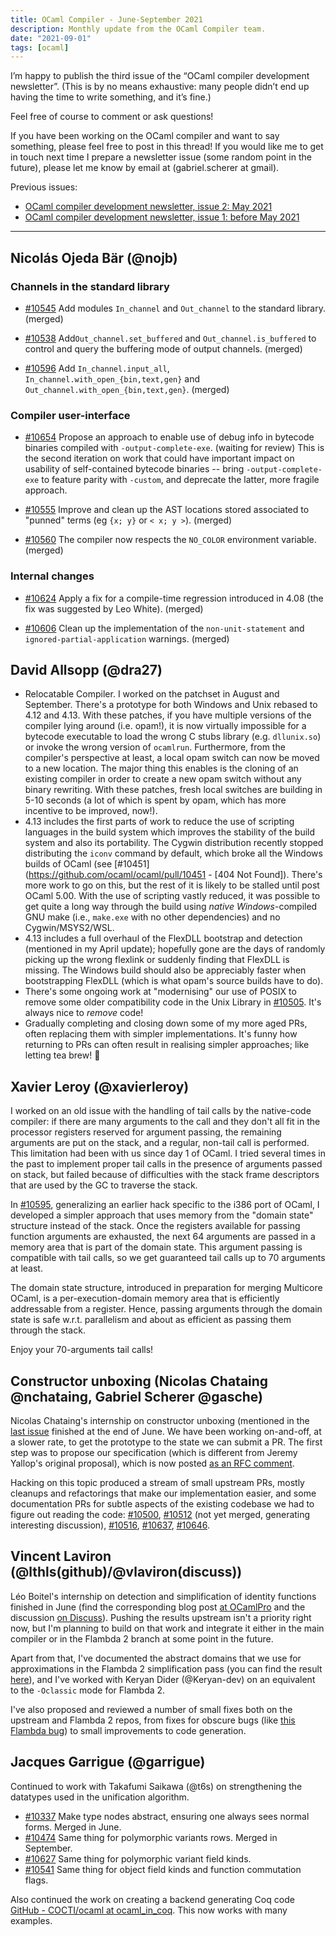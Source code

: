 ```yaml
---
title: OCaml Compiler - June-September 2021
description: Monthly update from the OCaml Compiler team.
date: "2021-09-01"
tags: [ocaml]
---
```


I’m happy to publish the third issue of the “OCaml compiler development newsletter”. (This is by no means exhaustive: many people didn’t end up having the time to write something, and it’s fine.)

Feel free of course to comment or ask questions!

If you have been working on the OCaml compiler and want to say something, please feel free to post in this thread! If you would like me to get in touch next time I prepare a newsletter issue (some random point in the future), please let me know by email at (gabriel.scherer at gmail).

Previous issues:
- [OCaml compiler development newsletter, issue 2: May 2021](https://discuss.ocaml.org/t/ocaml-compiler-development-newsletter-issue-2-may-2021/7965)
- [OCaml compiler development newsletter, issue 1: before May 2021](https://discuss.ocaml.org/t/ocaml-compiler-development-newsletter-issue-1-before-may-2021/7831)

---

## Nicolás Ojeda Bär (@nojb)

### Channels in the standard library

- [#10545](https://github.com/ocaml/ocaml/pull/10545) Add modules `In_channel` and `Out_channel` to the standard library. (merged)

- [#10538](https://github.com/ocaml/ocaml/pull/10538) Add`Out_channel.set_buffered` and `Out_channel.is_buffered` to control and query the buffering mode of output channels. (merged)

- [#10596](https://github.com/ocaml/ocaml/pull/10596) Add `In_channel.input_all`, `In_channel.with_open_{bin,text,gen}` and `Out_channel.with_open_{bin,text,gen}`. (merged)

### Compiler user-interface

- [#10654](https://github.com/ocaml/ocaml/pull/10654) Propose an approach to enable use of debug info in bytecode binaries compiled with `-output-complete-exe`. (waiting for review)
  This is the second iteration on work that could have important impact on usability of self-contained bytecode binaries -- bring `-output-complete-exe` to feature parity with `-custom`, and deprecate the latter, more fragile approach.

- [#10555](https://github.com/ocaml/ocaml/pull/10555) Improve and clean up the AST locations stored associated to "punned" terms (eg `{x; y}` or `< x; y >`). (merged)
  
- [#10560](https://github.com/ocaml/ocaml/pull/10560) The compiler now respects the `NO_COLOR` environment variable. (merged)

### Internal changes
  
- [#10624](https://github.com/ocaml/ocaml/pull/10624) Apply a fix for a compile-time regression introduced in 4.08 (the fix was suggested by Leo White). (merged)

- [#10606](https://github.com/ocaml/ocaml/pull/10606) Clean up the implementation of the `non-unit-statement` and `ignored-partial-application` warnings. (merged)

## David Allsopp (@dra27)

- Relocatable Compiler. I worked on the patchset in August and September. There's a prototype for both Windows and Unix rebased to 4.12 and 4.13. With these patches, if you have multiple versions of the compiler lying around (i.e. opam!), it is now virtually impossible for a bytecode executable to load the wrong C stubs library (e.g. `dllunix.so`) or invoke the wrong version of `ocamlrun`. Furthermore, from the compiler's perspective at least, a local opam switch can now be moved to a new location.
  The major thing this enables is the cloning of an existing compiler in order to create a new opam switch without any binary rewriting. With these patches, fresh local switches are building in 5-10 seconds (a lot of which is spent by opam, which has more incentive to be improved, now!).
- 4.13 includes the first parts of work to reduce the use of scripting languages in the build system which improves the stability of the build system and also its portability. The Cygwin distribution recently stopped distributing the `iconv` command by default, which broke all the Windows builds of OCaml (see [#10451](https://github.com/ocaml/ocaml/pull/10451 - [404 Not Found]). There's more work to go on this, but the rest of it is likely to be stalled until post OCaml 5.00. With the use of scripting vastly reduced, it was possible to get quite a long way through the build using _native Windows_-compiled GNU make (i.e., `make.exe` with no other dependencies) and no Cygwin/MSYS2/WSL.
- 4.13 includes a full overhaul of the FlexDLL bootstrap and detection (mentioned in my April update); hopefully gone are the days of randomly picking up the wrong flexlink or suddenly finding that FlexDLL is missing. The Windows build should also be appreciably faster when bootstrapping FlexDLL (which is what opam's source builds have to do).
- There's some ongoing work at "modernising" our use of POSIX to remove some older compatibility code in the Unix Library in [#10505](https://github.com/ocaml/ocaml/pull/10505). It's always nice to _remove_ code!
- Gradually completing and closing down some of my more aged PRs, often replacing them with simpler implementations. It's funny how returning to PRs can often result in realising simpler approaches; like letting tea brew! :tea:

## Xavier Leroy (@xavierleroy)

I worked on an old issue with the handling of tail calls by the native-code compiler: if there are many arguments to the call and they don't all fit in the processor registers reserved for argument passing, the remaining arguments are put on the stack, and a regular, non-tail call is performed.  This limitation had been with us since day 1 of OCaml.  I tried several times in the past to implement proper tail calls in the presence of arguments passed on stack, but failed because of difficulties with the stack frame descriptors that are used by the GC to traverse the stack.  

In [#10595](https://github.com/ocaml/ocaml/pull/10595), generalizing an earlier hack specific to the i386 port of OCaml, I developed a simpler approach that uses memory from the "domain state" structure instead of the stack.  Once the registers available for passing function arguments are exhausted, the next 64 arguments are passed in a memory area that is part of the domain state. This argument passing is compatible with tail calls, so we get guaranteed tail calls up to 70 arguments at least.

The domain state structure, introduced in preparation for merging Multicore OCaml, is a per-execution-domain memory area that is efficiently addressable from a register. Hence, passing arguments through the domain state is safe w.r.t. parallelism and about as efficient as passing them through the stack. 

Enjoy your 70-arguments tail calls!


## Constructor unboxing (Nicolas Chataing @nchataing, Gabriel Scherer @gasche)

Nicolas Chataing's internship on constructor unboxing (mentioned in the [last issue](https://discuss.ocaml.org/t/ocaml-compiler-development-newsletter-issue-2-may-2021/7965) finished at the end of June. We have been working on-and-off, at a slower rate, to get the prototype to the state we can submit a PR. The first step was to propose our specification (which is different from Jeremy Yallop's original proposal), which is now posted [as an RFC comment](https://github.com/ocaml/RFCs/pull/14#issuecomment-920643103).

Hacking on this topic produced a stream of small upstream PRs, mostly cleanups and refactorings that make our implementation easier, and some documentation PRs for subtle aspects of the existing codebase we had to figure out reading the code: [#10500](https://github.com/ocaml/ocaml/pull/10500), [#10512](https://github.com/ocaml/ocaml/pull/10512) (not yet merged, generating interesting discussion), [#10516](https://github.com/ocaml/ocaml/pull/10516), [#10637](https://github.com/ocaml/ocaml/pull/10637), [#10646](https://github.com/ocaml/ocaml/pull/10646).

## Vincent Laviron (@lthls(github)/@vlaviron(discuss))

Léo Boitel's internship on detection and simplification of identity functions finished in June (find the corresponding blog post [at OCamlPro](https://www.ocamlpro.com/2021/07/16/detecting-identity-functions-in-flambda/) and the discussion [on Discuss](https://discuss.ocaml.org/t/detecting-identity-functions-in-flambda/8180)).
Pushing the results upstream isn't a priority right now, but I'm planning to build on that work and integrate it either in the main compiler or in the Flambda 2 branch at some point in the future.

Apart from that, I've documented the abstract domains that we use for approximations in the Flambda 2 simplification pass (you can find the result [here](https://github.com/ocaml-flambda/flambda-backend/blob/main/middle_end/flambda2/docs/types.md)), and I've worked with Keryan Dider (@Keryan-dev) on an equivalent to the `-Oclassic` mode for Flambda 2.

I've also proposed and reviewed a number of small fixes both on the upstream and Flambda 2 repos, from fixes for obscure bugs (like [this Flambda bug](https://github.com/ocaml/ocaml/pull/10611)) to small improvements to code
generation.

## Jacques Garrigue (@garrigue)

Continued to work with Takafumi Saikawa (@t6s) on strengthening the datatypes used in the unification algorithm.

- [#10337](https://github.com/ocaml/ocaml/pull/10337) Make type nodes abstract, ensuring one always sees normal forms. Merged in June.
- [#10474](https://github.com/ocaml/ocaml/pull/10474) Same thing for polymorphic variants rows. Merged in September.
- [#10627](https://github.com/ocaml/ocaml/pull/10627) Same thing for polymorphic variant field kinds.
- [#10541](https://github.com/ocaml/ocaml/pull/10541) Same thing for object field kinds and function commutation flags.

Also continued the work on creating a backend generating Coq code [GitHub - COCTI/ocaml at ocaml_in_coq](https://github.com/COCTI/ocaml/tree/ocaml_in_coq). This now works with many examples.